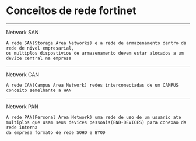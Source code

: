 # Conceitos de rede fortinet
____
Network SAN

    A rede SAN(Storage Area Networks) e a rede de armazenamento dentro da rede de nivel empresarial,
    os multiplos dispostivios de armazenamento devem estar alocados a um device central na empresa
____
Network CAN

    A rede CAN(Campus Area Network) redes interconectadas de um CAMPUS conceito semelhante a WAN
____
Network PAN

    A rede PAN(Personal Area Network) uma rede de uso de um usuario ate multiplos que usam seus devices pessoais(END-DEVICES) para conexao da rede interna
    da empresa formato de rede SOHO e BYOD
